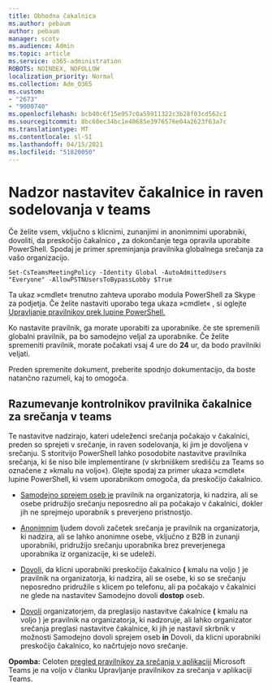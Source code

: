 ```yaml
---
title: Obhodna čakalnica
ms.author: pebaum
author: pebaum
manager: scotv
ms.audience: Admin
ms.topic: article
ms.service: o365-administration
ROBOTS: NOINDEX, NOFOLLOW
localization_priority: Normal
ms.collection: Adm_O365
ms.custom:
- "2673"
- "9000740"
ms.openlocfilehash: bcb40c6f15e957c0a59911322c3b28f03cd562c1
ms.sourcegitcommit: 8bc60ec34bc1e40685e3976576e04a2623f63a7c
ms.translationtype: MT
ms.contentlocale: sl-SI
ms.lasthandoff: 04/15/2021
ms.locfileid: "51820050"
---
```

# <a name="control-lobby-settings-and-level-of-participation-in-teams"></a>Nadzor nastavitev čakalnice in raven sodelovanja v teams

Če želite vsem, vključno s klicnimi, zunanjimi in anonimnimi uporabniki, dovoliti, da preskočijo čakalnico **,** za dokončanje tega opravila uporabite PowerShell. Spodaj je primer spreminjanja pravilnika globalnega srečanja za vašo organizacijo.

`Set-CsTeamsMeetingPolicy -Identity Global -AutoAdmittedUsers "Everyone" -AllowPSTNUsersToBypassLobby $True`

Ta ukaz »cmdlet« trenutno zahteva uporabo modula PowerShell za Skype za podjetja. Če želite nastaviti uporabo tega ukaza »cmdlet« , si oglejte [Upravljanje pravilnikov prek lupine PowerShell.](https://docs.microsoft.com/microsoftteams/teams-powershell-overview#managing-policies-via-powershell)

Ko nastavite pravilnik, ga morate uporabiti za uporabnike. če ste spremenili globalni pravilnik, pa bo samodejno veljal za uporabnike. Če želite spremeniti pravilnik, morate počakati vsaj 4 ure do **24** ur, da bodo pravilniki veljati. 

Preden spremenite dokument, preberite spodnjo dokumentacijo, da boste natančno razumeli, kaj to omogoča.


## <a name="understanding-teams-meeting-lobby-policy-controls"></a>Razumevanje kontrolnikov pravilnika čakalnice za srečanja v teams

Te nastavitve nadzirajo, kateri udeleženci srečanja počakajo v čakalnici, preden so sprejeti v srečanje, in raven sodelovanja, ki jim je dovoljena v srečanju. S storitvijo PowerShell lahko posodobite nastavitve pravilnika srečanja, ki še niso bile implementirane (v skrbniškem središču za Teams so označene z »kmalu na voljo«). Glejte spodaj za primer ukaza »cmdlet« lupine PowerShell, ki vsem uporabnikom omogoča, da preskočijo čakalnico.

- [Samodejno sprejem oseb je](https://docs.microsoft.com/microsoftteams/meeting-policies-in-teams#automatically-admit-people) pravilnik na organizatorja, ki nadzira, ali se osebe pridružijo srečanju neposredno ali pa počakajo v čakalnici, dokler jih ne sprejmejo uporabnik s preverjeno pristnostjo.

- [Anonimnim](https://docs.microsoft.com/microsoftteams/meeting-policies-in-teams#allow-anonymous-people-to-start-a-meeting) ljudem dovoli začetek srečanja je pravilnik na organizatorja, ki nadzira, ali se lahko anonimne osebe, vključno z B2B in zunanji uporabniki, pridružijo srečanju uporabnika brez preverjenega uporabnika iz organizacije, ki se udeleži.

- [Dovoli,](https://docs.microsoft.com/microsoftteams/meeting-policies-in-teams#allow-dial-in-users-to-bypass-the-lobby-coming-soon) da klicni uporabniki preskočijo čakalnico **(** kmalu na voljo ) je pravilnik na organizatorja, ki nadzira, ali se osebe, ki so se srečanju neposredno pridružile s klicem po telefonu, ali pa počakajo v čakalnici ne glede na nastavitev Samodejno dovoli **dostop** oseb.

- [Dovoli](https://docs.microsoft.com/microsoftteams/meeting-policies-in-teams#allow-organizers-to-override-lobby-settings-coming-soon) organizatorjem, da preglasijo nastavitve čakalnice **(** kmalu na voljo ) je pravilnik na  organizatorja, ki nadzoruje, ali lahko organizator srečanja preglasi nastavitve čakalnice, ki jih je nastavil skrbnik v možnosti Samodejno dovoli sprejem oseb **in** Dovoli, da klicni uporabniki preskočijo čakalnico, ko načrtujejo novo srečanje.

**Opomba:** Celoten [pregled pravilnikov za srečanja v aplikaciji](https://docs.microsoft.com/microsoftteams/meeting-policies-in-teams) Microsoft Teams je na voljo v članku Upravljanje pravilnikov za srečanja v aplikaciji Teams.
